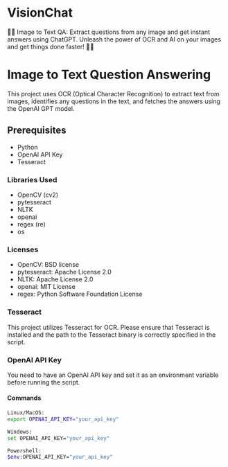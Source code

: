# VisionChat
📸🤖 Image to Text QA: Extract questions from any image and get instant answers using ChatGPT. Unleash the power of OCR and AI on your images and get things done faster! 🌟💬

# Image to Text Question Answering

This project uses OCR (Optical Character Recognition) to extract text from images, identifies any questions in the text, and fetches the answers using the OpenAI GPT model.

## Prerequisites

- Python
- OpenAI API Key
- Tesseract

### Libraries Used

- OpenCV (cv2)
- pytesseract
- NLTK
- openai
- regex (re)
- os

### Licenses

- OpenCV: BSD license
- pytesseract: Apache License 2.0
- NLTK: Apache License 2.0
- openai: MIT License
- regex: Python Software Foundation License

### Tesseract

This project utilizes Tesseract for OCR. Please ensure that Tesseract is installed and the path to the Tesseract binary is correctly specified in the script.

### OpenAI API Key

You need to have an OpenAI API key and set it as an environment variable before running the script.

#### Commands
```sh
Linux/MacOS:
export OPENAI_API_KEY="your_api_key"

Windows:
set OPENAI_API_KEY="your_api_key"

Powershell:
$env:OPENAI_API_KEY="your_api_key"
